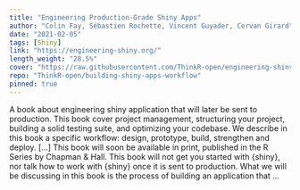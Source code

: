```yaml
---
title: "Engineering Production-Grade Shiny Apps"
author: "Colin Fay, Sébastien Rochette, Vincent Guyader, Cervan Girard"
date: "2021-02-05"
tags: [Shiny]
link: "https://engineering-shiny.org/"
length_weight: "28.5%"
cover: "https://raw.githubusercontent.com/ThinkR-open/engineering-shiny-book/master/img/engineering-shiny.jpg"
repo: "ThinkR-open/building-shiny-apps-workflow"
pinned: true
---
```


A book about engineering shiny application that will later be sent to production. This book cover project management, structuring your project, building a solid testing suite, and optimizing your codebase. We describe in this book a specific workflow: design, prototype, build, strengthen and deploy. [...] This book will soon be available in print, published in the R Series by Chapman & Hall. This book will not get you started with {shiny}, nor talk how to work with {shiny} once it is sent to production.
What we will be discussing in this book is the process of building an application that ...
